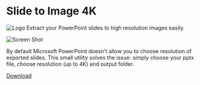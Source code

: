 # Slide to Image 4K
![Logo](https://i.imgur.com/eVfI2gx.png)
Extract your PowerPoint slides to high resolution images easily.

![Screen Shot](https://i.imgur.com/19YuDHz.png)

By default Microsoft PowerPoint doesn't allow you to choose resolution of exported slides. This small utility solves the issue: simply choose your pptx file, choose resolution (up to 4K) and output folder.



[Download](https://github.com/DmitrySavritsky/Slide-to-image-4K/releases/tag/1.0)
